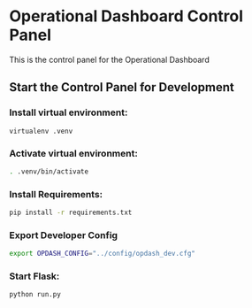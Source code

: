 # Operational Dashboard Control Panel
This is the control panel for the Operational Dashboard

## Start the Control Panel for Development

### Install virtual environment:
```
virtualenv .venv
```

### Activate virtual environment:
```bash
. .venv/bin/activate
```

### Install Requirements:
```bash
pip install -r requirements.txt
```

### Export Developer Config
```bash
export OPDASH_CONFIG="../config/opdash_dev.cfg"
```

### Start Flask:
```bash
python run.py
```
